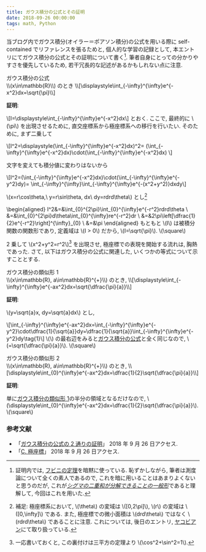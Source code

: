 ```yaml
---
title: ガウス積分の公式とその証明
date: 2018-09-26 00:00:00
tags: math, Python
---
```


当ブログ内でガウス積分(オイラー＝ポアソン積分)の公式を用いる際に self-contained でリファレンスを張るためと, 
個人的な学習の記録として, 本エントリにてガウス積分の公式とその証明について書く[^1]$.$
筆者自身にとっての分かりやすさを優先しているため, 若干冗長的な記述があるかもしれない点に注意.

<div class="panel panel-default">
  <div class="panel-heading theo"><a name="GaussianIntegral" class="disabled">ガウス積分の公式</a></div>
  <div class="panel-body" style="overflow:scroll">
  \\(x\in\mathbb{R}\\) のとき \\[\displaystyle\int_{-\infty}^{\infty}e^{-x^2}dx=\sqrt{\pi}\\]
  </div>
</div>

**証明**:
<br>

\\[I=\displaystyle\int_{-\infty}^{\infty}e^{-x^2}dx\\] とおく. 
ここで, 最終的に \\(\pi\\) を出現させるために, 直交座標系から極座標系への移行を行いたい.
そのために, まず二乗して

\\[I^2=\displaystyle(\int_{-\infty}^{\infty}e^{-x^2}dx)^2=
(\int_{-\infty}^{\infty}e^{-x^2}dx)\cdot(\int_{-\infty}^{\infty}e^{-x^2}dx)
\\]

文字を変えても積分値に変わりはないから

\\[I^2=(\int_{-\infty}^{\infty}e^{-x^2}dx)\cdot(\int_{-\infty}^{\infty}e^{-y^2}dy)=
\int_{-\infty}^{\infty}\int_{-\infty}^{\infty}e^{-(x^2+y^2)}dxdy\\]

\\(x=r\cos\theta,\ y=r\sin\theta, dx\ dy=rdrd\theta\\) とし[^2]

\begin{aligned}
I^2&=&\int_{0}^{2\pi}\int_{0}^{\infty}e^{-r^2}rdrd\theta \\
&=&\int_{0}^{2\pi}d\theta\int_{0}^{\infty}re^{-r^2}dr \\
&=&2\pi\left[\dfrac{1}{2}e^{-r^2}\right]^{\infty}_{0} \\
&=&\pi
\end{aligned}
もともと \\(I\\) は被積分関数の関数形であり, 
定義域は \\(I > 0\\) だから, \\(I=\sqrt{\pi}\\). \\(\square\\)

2 乗して \\(x^2+y^2=r^2\\)[^3] を出現させ, 極座標での表現を開始する流れは, 胸熱であった.
さて, 以下はガウス積分の公式に関連した, いくつかの等式について示すこととする.

<div class="panel panel-default">
  <div class="panel-heading theo"><a name="SimilarGaussianIntegral1" class="disabled">ガウス積分の類似形 1</a></div>
  <div class="panel-body" style="overflow:scroll">
  \\(x\in\mathbb{R}, a\in\mathbb{R}^{+}\\) のとき, \\[\displaystyle\int_{-\infty}^{\infty}e^{-ax^2}dx=\sqrt{\dfrac{\pi}{a}}\\]
  </div>
</div>

**証明**:<br>

\\(y=\sqrt{a}x, dy=\sqrt{a}dx\\) とし,

\\[\int_{-\infty}^{\infty}e^{-ax^2}dx=\int_{-\infty}^{\infty}e^{-y^2}\cdot\dfrac{1}{\sqrt{a}}dy=\dfrac{1}{\sqrt{a}}\int_{-\infty}^{\infty}e^{-y^2}dy\tag{1}\\]
\\(\\) の最右辺をみると[ガウス積分の公式](#GaussianIntegral)と全く同じなので, \\(=\sqrt{\dfrac{\pi}{a}}\\). \\(\square\\)

<div class="panel panel-default">
  <div class="panel-heading theo"><a name="SimilarGaussianIntegral2" class="disabled">ガウス積分の類似形 2</a></div>
  <div class="panel-body" style="overflow:scroll">
  \\(x\in\mathbb{R}, a\in\mathbb{R}^{+}\\) のとき, \\[\displaystyle\int_{0}^{\infty}e^{-ax^2}dx=\dfrac{1}{2}\sqrt{\dfrac{\pi}{a}}\\]
  </div>
</div>

**証明**:<br>

単に[ガウス積分の類似形 1](#SimilarGaussianIntegral1)の半分の領域となるだけなので,
\\(\displaystyle\int_{0}^{\infty}e^{-ax^2}dx=\dfrac{1}{2}\sqrt{\dfrac{\pi}{a}}\\). \\(\square\\)

### 参考文献

<ul>
<li>「<a name="ref1" href="https://mathtrain.jp/gauss">ガウス積分の公式の 2 通りの証明</a>」 2018 年 9 月 26 日アクセス.</li>
<li>「<a href="http://www.chem.tsukuba.ac.jp/kazuya/kazuya/AppC.pdf">C. 極座標</a>」 2018 年 9 月 26 日アクセス.</li>
</ul>

[^1]: 証明内では, [フビニの定理](https://ja.wikipedia.org/wiki/%E3%83%95%E3%83%93%E3%83%8B%E3%81%AE%E5%AE%9A%E7%90%86)を暗黙に使っている. 恥ずかしながら, 筆者は測度論について全くの素人であるので, これを暗に用いることはあまりよくないと思うのだが, これが[<i>シグマの二重和が分解できることの一般形</i>](#ref1)であると理解して, 今回はこれを用いた.
[^2]: 補足: 極座標系において, \\(\theta\\) の変域は \\([0,2\pi]\\), \\(r\\) の変域は \\([0,\infty]\\) である. また, 極座標での微小面積は \\(drd\theta\\) ではなく \\(rdrd\theta\\) であることに注意. これについては, 後日のエントリ, [ヤコビアン](/roki.log/posts/2018/10/04/jacobian/)にて取り扱っている.
[^3]: 一応書いておくと, この裏付けは三平方の定理より \\(\cos^2+\sin^2=1\\).
